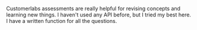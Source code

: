 Customerlabs assessments are really helpful for revising concepts and learning new things. I haven't used any API before, but I tried my best here. I have a written function for all the questions.
